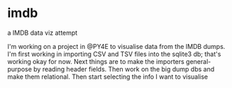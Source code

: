# imdb
a IMDB data viz attempt

I'm working on a project in @PY4E to visualise data from the IMDB dumps. I'm first working in importing CSV and TSV files into the sqlite3 db; that's working okay for now. Next things are to make the importers general-purpose by reading header fields.
Then work on the big dump dbs and make them relational.
Then start selecting the info I want to visualise
